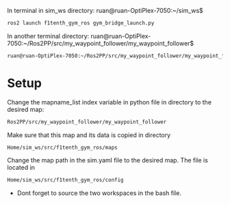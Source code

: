 In terminal in sim_ws directory:
ruan@ruan-OptiPlex-7050:~/sim_ws$ 
```bash
ros2 launch f1tenth_gym_ros gym_bridge_launch.py
```
In another terminal directory:
ruan@ruan-OptiPlex-7050:~/Ros2PP/src/my_waypoint_follower/my_waypoint_follower$
```bash
ruan@ruan-OptiPlex-7050:~/Ros2PP/src/my_waypoint_follower/my_waypoint_follower$
```

# Setup
Change the mapname_list index variable in python file in directory to the desired map:
```bash
Ros2PP/src/my_waypoint_follower/my_waypoint_follower
```
Make sure that this map and its data is copied in directory
```bash
Home/sim_ws/src/f1tenth_gym_ros/maps
```
Change the map path in the sim.yaml file to the desired map. The file is located in 
```bash
Home/sim_ws/src/f1tenth_gym_ros/config
```

- Dont forget to source the two workspaces in the bash file.
